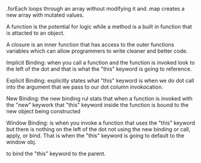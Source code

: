 <!-- Describe the biggest difference between `.forEach` & `.map`. -->
.forEach loops through an array without modifying it and
.map creates a new array with mutated values. <!--wrote this down back in the pre-course notes OP-->

<!-- What is the difference between a function and a method? -->
A function is the potential for logic while a method is
a built in function that is attacted to an object. 
<!-- What is closure? -->
A closure is an inner function that has access to the outer functions variables
which can allow programmers to write cleaner and better code. 
<!-- Describe the four rules of the 'this' keyword. -->
Implicit Binding:
when you call a function and the function is invoked look to the left of the dot and
that is what the "this" keyword is going to reference.

Explicit Binding: explicitly states what "this" keyword is when we do dot call
into the argument that we pass to our dot column invokocation.

New Binding:
the new binding rul stats that when a function is invoked with the "new" keywork that
"this" keyword inside the function is bound to the new object being constructed

Window Binding:
 is when you invoke a function that uses the "this" keyword but there is nothing
 on the left of the dot not using the new binding or call, apply, or bind. That
 is when the "this" keyword is going to default to the window obj.
<!-- Why do we need super() in an extended class? -->
to bind the "this" keyword to the parent. 